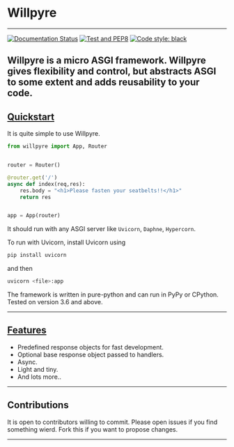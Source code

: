 # Willpyre

-------------------------

[![Documentation Status](https://readthedocs.org/projects/willpyre/badge/?version=latest)](https://willpyre.readthedocs.io/en/latest/?badge=latest)
[![Test and PEP8](https://github.com/Nafi-Amaan-Hossain/willpyre/actions/workflows/actions.yml/badge.svg)](https://github.com/Nafi-Amaan-Hossain/willpyre/actions/workflows/actions.yml)
[![Code style: black](https://img.shields.io/badge/code%20style-black-000000.svg)](https://github.com/re-masashi/willpyre)

Willpyre is a micro ASGI framework. 
Willpyre gives flexibility and control, but abstracts ASGI to some extent and adds reusability to your code.
-------------------------

## [Quickstart](#Quickstart)



It is quite simple to use Willpyre.

```py
from willpyre import App, Router


router = Router()

@router.get('/')
async def index(req,res):
	res.body = "<h1>Please fasten your seatbelts!!</h1>"
	return res


app = App(router)
```

It should run with any ASGI server like ``Uvicorn``, ``Daphne``, ``Hypercorn``.

To run with Uvicorn, install Uvicorn using 
```bash
pip install uvicorn
```
and then
```bash
uvicorn <file>:app
```

The framework is written in pure-python and can run in PyPy or CPython.
Tested on version 3.6 and above.

---------------------------------
## [Features](#Features)

* Predefined response objects for fast development.
* Optional base response object passed to handlers.
* Async.
* Light and tiny.
* And lots more..

--------------
## Contributions

It is open to contributors willing to commit.
Please open issues if you find something wierd.
Fork this if you want to propose changes.

------------
